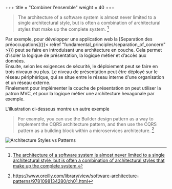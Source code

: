 +++
title = "Combiner l'ensemble"
weight = 40
+++

> The architecture of a software system is almost never limited to a single architectural style, but is often a combination of architectural styles that make up the complete system. [^1]

Par exemple, pour développer une application web la [Separation des préoccupations]({{< relref "fundamental_principles/separation_of_concern" >}}) peut se faire en introduisant une architecture en couche. Cela permet d’isoler la logique de présentation, la logique métier et d’accès aux données. <br>
Ensuite, selon les exigences de sécurité, le déploiement peut se faire en trois niveaux ou plus. Le niveau de présentation peut être déployé sur le réseau périphérique, qui se situe entre le réseau interne d'une organisation et un réseau externe. <br>
Finalement pour implémenter la couche de présentation on peut utiliser la patron MVC, et pour la logique métier une architecture hexagonale par exemple.

L'illustration ci-dessous montre un autre exemple 
> For example, you can use the Builder design pattern as a way to implement the CQRS architecture pattern, and then use the CQRS pattern as a building block within a microservices architecture. [^2]


![Architecture Styles vs Patterns](styles_vs_patterns2.png)

[^1]: [The architecture of a software system is almost never limited to a single architectural style, but is often a combination of architectural styles that make up the complete system.](https://learn.microsoft.com/en-us/previous-versions/msp-n-p/ee658117(v=pandp.10)#combining-architectural-styles)

[^2]: https://www.oreilly.com/library/view/software-architecture-patterns/9781098134280/ch01.html